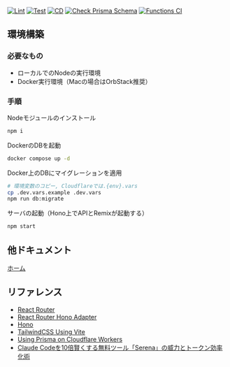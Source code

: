 [![Lint](https://github.com/Geek-Teck-Mentors/trend_diary/actions/workflows/lint.yaml/badge.svg)](https://github.com/Geek-Teck-Mentors/trend_diary/actions/workflows/lint.yaml)
[![Test](https://github.com/Geek-Teck-Mentors/trend_diary/actions/workflows/test.yaml/badge.svg?branch=main)](https://github.com/Geek-Teck-Mentors/trend_diary/actions/workflows/test.yaml)
[![CD](https://github.com/Geek-Teck-Mentors/trend_diary/actions/workflows/cd.yaml/badge.svg)](https://github.com/Geek-Teck-Mentors/trend_diary/actions/workflows/cd.yaml)
[![Check Prisma Schema](https://github.com/Geek-Teck-Mentors/trend_diary/actions/workflows/check_prisma.yaml/badge.svg)](https://github.com/Geek-Teck-Mentors/trend_diary/actions/workflows/check_prisma.yaml)
[![Functions CI](https://github.com/Geek-Teck-Mentors/trend_diary/actions/workflows/functions_ci.yaml/badge.svg)](https://github.com/Geek-Teck-Mentors/trend_diary/actions/workflows/functions_ci.yaml)

## 環境構築

### 必要なもの

- ローカルでのNodeの実行環境
- Docker実行環境（Macの場合はOrbStack推奨）

### 手順

Nodeモジュールのインストール

```sh
npm i
```

DockerのDBを起動

```sh
docker compose up -d
```

Docker上のDBにマイグレーションを適用

```sh
# 環境変数のコピー, Cloudflareでは.{env}.vars
cp .dev.vars.example .dev.vars
npm run db:migrate
```

サーバの起動（Hono上でAPIとRemixが起動する）

```sh
npm start
```

## 他ドキュメント

[ホーム](docs/home.md)

## リファレンス

- [React Router](https://reactrouter.com/home)
- [React Router Hono Adapter](https://github.com/yusukebe/hono-react-router-adapter)
- [Hono](https://hono.dev/docs/)
- [TailwindCSS Using Vite](https://tailwindcss.com/docs/installation/using-vite)
- [Using Prisma on Cloudflare Workers](https://hono.dev/examples/prisma)
- [Claude Codeを10倍賢くする無料ツール「Serena」の威力とトークン効率化術](https://zenn.dev/sc30gsw/articles/ff81891959aaef)
